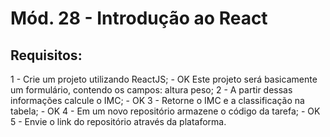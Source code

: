 # Mód. 28 - Introdução ao React

## Requisitos:
  1 - Crie um projeto utilizando ReactJS; - OK
Este projeto será basicamente um formulário, contendo os campos: 
altura peso;
  2 - A partir dessas informações calcule o IMC; - OK
  3 - Retorne o IMC e a classificação na tabela; - OK
  4 - Em um novo repositório armazene o código da tarefa; - OK
  5 - Envie o link do repositório através da plataforma.
